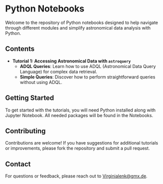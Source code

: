 # Python Notebooks

Welcome to the repository of Python notebooks designed to help navigate through different modules and simplify astronomical data analysis with Python.

## Contents

- **Tutorial 1: Accessing Astronomical Data with `astroquery`**
  - **ADQL Queries**: Learn how to use ADQL (Astronomical Data Query Language) for complex data retrieval.
  - **Simple Queries**: Discover how to perform straightforward queries without using ADQL.

## Getting Started

To get started with the tutorials, you will need Python installed along with Jupyter Notebook. All needed packages will be found in the Notebooks.
   
## Contributing

Contributions are welcome! If you have suggestions for additional tutorials or improvements, please fork the repository and submit a pull request.

## Contact

For questions or feedback, please reach out to Virginialenk@gmx.de.
